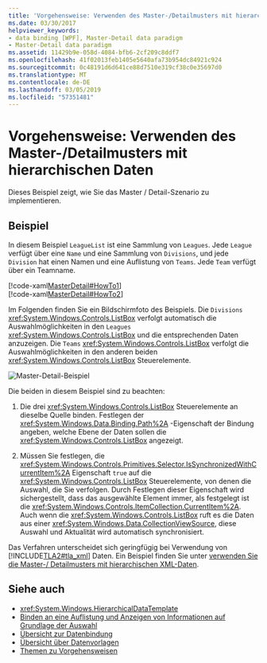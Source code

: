 ```yaml
---
title: 'Vorgehensweise: Verwenden des Master-/Detailmusters mit hierarchischen Daten'
ms.date: 03/30/2017
helpviewer_keywords:
- data binding [WPF], Master-Detail data paradigm
- Master-Detail data paradigm
ms.assetid: 11429b9e-058d-4084-bfb6-2cf209c8ddf7
ms.openlocfilehash: 41f02013feb1405e5640afa73b954dc84921c924
ms.sourcegitcommit: 0c48191d6d641ce88d7510e319cf38c0e35697d0
ms.translationtype: MT
ms.contentlocale: de-DE
ms.lasthandoff: 03/05/2019
ms.locfileid: "57351481"
---
```

# <a name="how-to-use-the-master-detail-pattern-with-hierarchical-data"></a>Vorgehensweise: Verwenden des Master-/Detailmusters mit hierarchischen Daten
Dieses Beispiel zeigt, wie Sie das Master / Detail-Szenario zu implementieren.  
  
## <a name="example"></a>Beispiel  
 In diesem Beispiel `LeagueList` ist eine Sammlung von `Leagues`. Jede `League` verfügt über eine `Name` und eine Sammlung von `Divisions`, und jede `Division` hat einen Namen und eine Auflistung von `Teams`. Jede `Team` verfügt über ein Teamname.  
  
 [!code-xaml[MasterDetail#HowTo1](~/samples/snippets/visualbasic/VS_Snippets_Wpf/MasterDetail/VisualBasic/Page1.xaml#howto1)]  
[!code-xaml[MasterDetail#HowTo2](~/samples/snippets/visualbasic/VS_Snippets_Wpf/MasterDetail/VisualBasic/Page1.xaml#howto2)]  
  
 Im Folgenden finden Sie ein Bildschirmfoto des Beispiels. Die `Divisions` <xref:System.Windows.Controls.ListBox> verfolgt automatisch die Auswahlmöglichkeiten in den `Leagues` <xref:System.Windows.Controls.ListBox> und die entsprechenden Daten anzuzeigen. Die `Teams` <xref:System.Windows.Controls.ListBox> verfolgt die Auswahlmöglichkeiten in den anderen beiden <xref:System.Windows.Controls.ListBox> Steuerelemente.  
  
 ![Master&#45;Detail-Beispiel](./media/databindingmasterdetailsample.png "DataBindingMasterDetailSample")  
  
 Die beiden in diesem Beispiel sind zu beachten:  
  
1.  Die drei <xref:System.Windows.Controls.ListBox> Steuerelemente an dieselbe Quelle binden. Festlegen der <xref:System.Windows.Data.Binding.Path%2A> -Eigenschaft der Bindung angeben, welche Ebene der Daten sollen die <xref:System.Windows.Controls.ListBox> angezeigt.  
  
2.  Müssen Sie festlegen, die <xref:System.Windows.Controls.Primitives.Selector.IsSynchronizedWithCurrentItem%2A> Eigenschaft `true` auf die <xref:System.Windows.Controls.ListBox> Steuerelemente, von denen die Auswahl, die Sie verfolgen. Durch Festlegen dieser Eigenschaft wird sichergestellt, dass das ausgewählte Element immer, als festgelegt ist die <xref:System.Windows.Controls.ItemCollection.CurrentItem%2A>. Auch wenn die <xref:System.Windows.Controls.ListBox> ruft es die Daten aus einer <xref:System.Windows.Data.CollectionViewSource>, diese Auswahl und Aktualität wird automatisch synchronisiert.  
  
 Das Verfahren unterscheidet sich geringfügig bei Verwendung von [!INCLUDE[TLA2#tla_xml](../../../../includes/tla2sharptla-xml-md.md)] Daten. Ein Beispiel finden Sie unter [verwenden Sie die Master-/ Detailmusters mit hierarchischen XML-Daten](how-to-use-the-master-detail-pattern-with-hierarchical-xml-data.md).  
  
## <a name="see-also"></a>Siehe auch
- <xref:System.Windows.HierarchicalDataTemplate>
- [Binden an eine Auflistung und Anzeigen von Informationen auf Grundlage der Auswahl](how-to-bind-to-a-collection-and-display-information-based-on-selection.md)
- [Übersicht zur Datenbindung](data-binding-overview.md)
- [Übersicht über Datenvorlagen](data-templating-overview.md)
- [Themen zu Vorgehensweisen](data-binding-how-to-topics.md)

